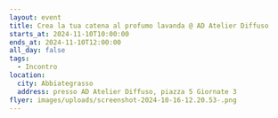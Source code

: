 ```yaml
---
layout: event
title: Crea la tua catena al profumo lavanda @ AD Atelier Diffuso
starts_at: 2024-11-10T10:00:00
ends_at: 2024-11-10T12:00:00
all_day: false
tags:
  - Incontro
location:
  city: Abbiategrasso
  address: presso AD Atelier Diffuso, piazza 5 Giornate 3
flyer: images/uploads/screenshot-2024-10-16-12.20.53-.png
---
```

